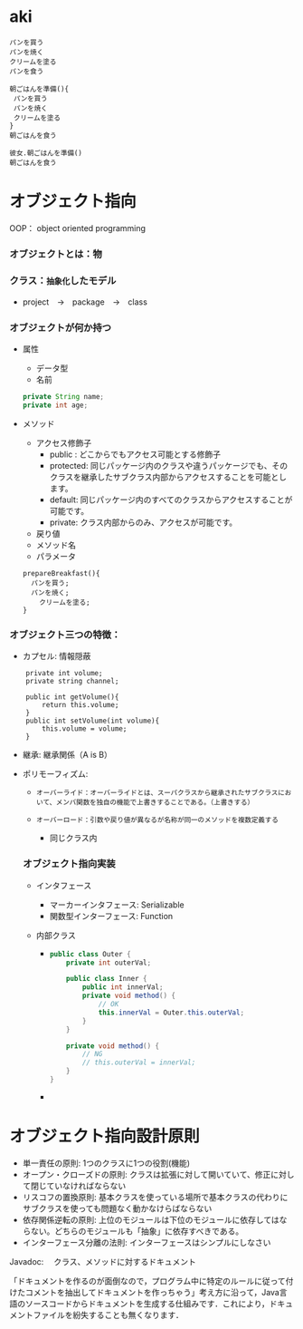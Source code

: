 # aki


```
パンを買う
パンを焼く
クリームを塗る
パンを食う

朝ごはんを準備(){
 パンを買う
 パンを焼く
 クリームを塗る
}
朝ごはんを食う

彼女.朝ごはんを準備()
朝ごはんを食う
```

# オブジェクト指向

OOP： object oriented programming

### オブジェクトとは：物

### クラス：`抽象化`したモデル

- project　→　package　→　class

### オブジェクトが何か持つ

- 属性

  - データ型
  - 名前

  ```java
  private String name;
  private int age;
  ```

- メソッド

  - アクセス修飾子
      - public : どこからでもアクセス可能とする修飾子
      - protected: 同じパッケージ内のクラスや違うパッケージでも、そのクラスを継承したサブクラス内部からアクセスすることを可能とします。
      - default: 同じパッケージ内のすべてのクラスからアクセスすることが可能です。
      - private: クラス内部からのみ、アクセスが可能です。
  - 戻り値 
  - メソッド名
  - パラメータ


  ```
  prepareBreakfast(){
  	パンを買う;
    パンを焼く;
      クリームを塗る;
  }
  ```

  

### オブジェクト三つの特徴：

- 	カプセル: 情報隠蔽
```
	private int volume;
	private string channel;
	
	public int getVolume(){
		return this.volume;
	}
	public int setVolume(int volume){
		this.volume = volume;
	}
```

- 継承: 継承関係（A is B）

- ポリモーフィズム: 

  - 	オーバーライド：オーバーライドとは、スーパクラスから継承されたサブクラスにおいて、メンバ関数を独自の機能で上書きすることである。（上書きする）
  - 	オーバーロード：引数や戻り値が異なるが名称が同一のメソッドを複数定義する
     - 	同じクラス内

  ### オブジェクト指向実装

  - インタフェース
    - マーカーインタフェース: Serializable
    - 関数型インターフェース: Function
    
  - 内部クラス
  
    - ```java
      public class Outer {
          private int outerVal;
      
          public class Inner {
              public int innerVal;
              private void method() {
                  // OK
                  this.innerVal = Outer.this.outerVal;
              }
          }
      
          private void method() {
              // NG
              // this.outerVal = innerVal;
          }
      }
      ```
  
    - 

# オブジェクト指向設計原則

- 単一責任の原則: 1つのクラスに1つの役割(機能)
- オープン・クローズドの原則: クラスは拡張に対して開いていて、修正に対して閉じていなければならない
- リスコフの置換原則: 基本クラスを使っている場所で基本クラスの代わりにサブクラスを使っても問題なく動かなけらばならない
- 依存関係逆転の原則: 上位のモジュールは下位のモジュールに依存してはならない。どちらのモジュールも「抽象」に依存すべきである。
- インターフェース分離の法則: インターフェースはシンプルにしなさい



Javadoc: 　クラス、メソッドに対するドキュメント

「ドキュメントを作るのが面倒なので，プログラム中に特定のルールに従って付けたコメントを抽出してドキュメントを作っちゃう」考え方に沿って，Java言語のソースコードからドキュメントを生成する仕組みです．これにより，ドキュメントファイルを紛失することも無くなります．



